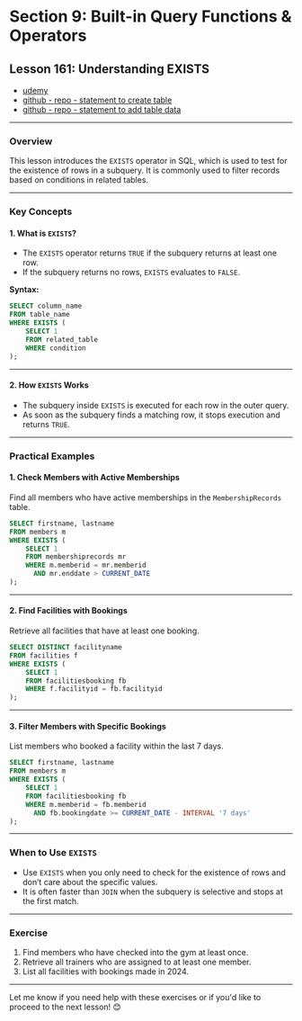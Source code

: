 # Section 9: Built-in Query Functions & Operators

## **Lesson 161: Understanding EXISTS**

- [udemy](https://www.udemy.com/course/sql-the-complete-developers-guide-mysql-postgresql/learn/lecture/29469410#overview)
- [github - repo - statement to create table](https://github.com/academind/sql-complete-guide-code/blob/09-built-in-query-functions/sql/create-project/04-create-additional-tables.sql)
- [github - repo - statement to add table data](https://github.com/academind/sql-complete-guide-code/blob/09-built-in-query-functions/sql/create-project/05-insert-data-additional.sql)

---

### **Overview**

This lesson introduces the `EXISTS` operator in SQL, which is used to test for the existence of rows in a subquery. It is commonly used to filter records based on conditions in related tables.

---

### **Key Concepts**

#### 1. **What is `EXISTS`?**

- The `EXISTS` operator returns `TRUE` if the subquery returns at least one row.
- If the subquery returns no rows, `EXISTS` evaluates to `FALSE`.

**Syntax:**

```sql
SELECT column_name
FROM table_name
WHERE EXISTS (
    SELECT 1
    FROM related_table
    WHERE condition
);
```

---

#### 2. **How `EXISTS` Works**

- The subquery inside `EXISTS` is executed for each row in the outer query.
- As soon as the subquery finds a matching row, it stops execution and returns `TRUE`.

---

### **Practical Examples**

#### **1. Check Members with Active Memberships**

Find all members who have active memberships in the `MembershipRecords` table.

```sql
SELECT firstname, lastname
FROM members m
WHERE EXISTS (
    SELECT 1
    FROM membershiprecords mr
    WHERE m.memberid = mr.memberid
      AND mr.enddate > CURRENT_DATE
);
```

---

#### **2. Find Facilities with Bookings**

Retrieve all facilities that have at least one booking.

```sql
SELECT DISTINCT facilityname
FROM facilities f
WHERE EXISTS (
    SELECT 1
    FROM facilitiesbooking fb
    WHERE f.facilityid = fb.facilityid
);
```

---

#### **3. Filter Members with Specific Bookings**

List members who booked a facility within the last 7 days.

```sql
SELECT firstname, lastname
FROM members m
WHERE EXISTS (
    SELECT 1
    FROM facilitiesbooking fb
    WHERE m.memberid = fb.memberid
      AND fb.bookingdate >= CURRENT_DATE - INTERVAL '7 days'
);
```

---

### **When to Use `EXISTS`**

- Use `EXISTS` when you only need to check for the existence of rows and don’t care about the specific values.
- It is often faster than `JOIN` when the subquery is selective and stops at the first match.

---

### **Exercise**

1. Find members who have checked into the gym at least once.
2. Retrieve all trainers who are assigned to at least one member.
3. List all facilities with bookings made in 2024.

---

Let me know if you need help with these exercises or if you'd like to proceed to the next lesson! 😊
